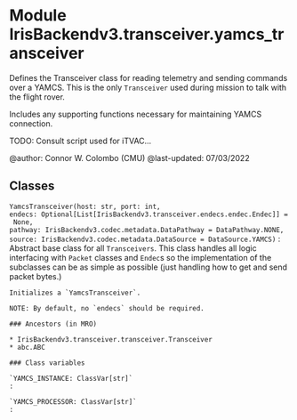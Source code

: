 Module IrisBackendv3.transceiver.yamcs_transceiver
==================================================
Defines the Transceiver class for reading telemetry and sending commands over
a YAMCS. This is the only `Transceiver` used during mission to talk with the
flight rover.

Includes any supporting functions necessary for maintaining YAMCS connection.

TODO: Consult script used for iTVAC...

@author: Connor W. Colombo (CMU)
@last-updated: 07/03/2022

Classes
-------

`YamcsTransceiver(host: str, port: int, endecs: Optional[List[IrisBackendv3.transceiver.endecs.endec.Endec]] = None, pathway: IrisBackendv3.codec.metadata.DataPathway = DataPathway.NONE, source: IrisBackendv3.codec.metadata.DataSource = DataSource.YAMCS)`
:   Abstract base class for all `Transceivers`. This class handles all
    logic interfacing with `Packet` classes and `Endec`s so the implementation
    of the subclasses can be as simple as possible (just handling how to get
    and send packet bytes.)
    
    Initializes a `YamcsTransceiver`.
    
    NOTE: By default, no `endecs` should be required.

    ### Ancestors (in MRO)

    * IrisBackendv3.transceiver.transceiver.Transceiver
    * abc.ABC

    ### Class variables

    `YAMCS_INSTANCE: ClassVar[str]`
    :

    `YAMCS_PROCESSOR: ClassVar[str]`
    :